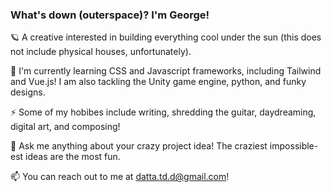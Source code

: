 ### What's down (outerspace)? I'm George!
🪐 A creative interested in building everything cool under the sun (this does not include physical houses, unfortunately).

🌱 I'm currently learning CSS and Javascript frameworks, including Tailwind and Vue.js! I am also tackling the Unity game 
engine, python, and funky designs.

⚡ Some of my hobibes include writing, shredding the guitar, daydreaming, digital art, and composing!

💬 Ask me anything about your crazy project idea! The craziest impossible-est ideas are the most fun. 

📫 You can reach out to me at datta.td.d@gmail.com!

<!--
**GeorgeQQJelly/GeorgeQQJelly** is a ✨ _special_ ✨ repository because its `README.md` (this file) appears on your GitHub profile.

Here are some ideas to get you started:

- 🔭 I’m currently working on ...
- 🌱 I’m currently learning ...
- 👯 I’m looking to collaborate on ...
- 🤔 I’m looking for help with ...
- 💬 Ask me about ...
- 📫 How to reach me: ...
- 😄 Pronouns: ...
- ⚡ Fun fact: ...
-->
